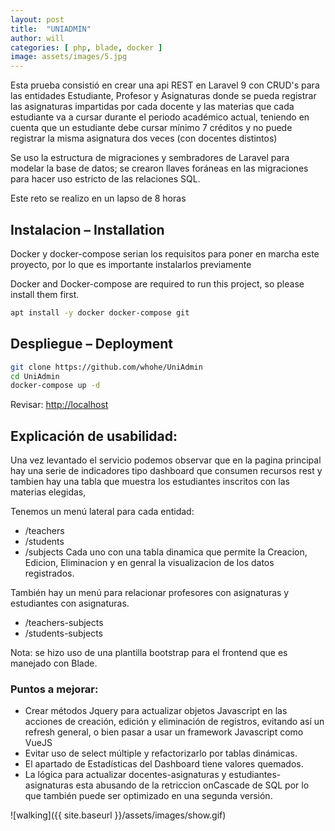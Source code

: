 ```yaml
---
layout: post
title:  "UNIADMIN"
author: will
categories: [ php, blade, docker ]
image: assets/images/5.jpg
---
```


Esta prueba consistió en crear una api REST en Laravel 9 con CRUD's para las entidades Estudiante, Profesor y Asignaturas donde se pueda registrar las asignaturas impartidas por cada docente y las materias que cada estudiante va a cursar durante el periodo académico actual, teniendo en cuenta que un estudiante debe cursar mínimo 7 créditos y no puede registrar la misma asignatura dos veces (con docentes distintos)

Se uso la estructura de migraciones y sembradores de Laravel para modelar la base de datos; se crearon llaves foráneas en las migraciones para hacer uso estricto de las relaciones SQL.

Este reto se realizo en un lapso de 8 horas

## Instalacion – Installation

Docker y docker-compose serian los requisitos para poner en marcha este proyecto, por lo que es importante instalarlos previamente

Docker and Docker-compose are required to run this project, so please install them first.

```bash
apt install -y docker docker-compose git
```

## Despliegue – Deployment

```bash
git clone https://github.com/whohe/UniAdmin
cd UniAdmin
docker-compose up -d
```
Revisar: [http://localhost](http://localhost)

## Explicación de usabilidad:
Una vez levantado el servicio podemos observar que en la pagina principal hay una serie de indicadores tipo dashboard que consumen recursos rest y tambien hay una tabla que muestra los estudiantes inscritos con las materias elegidas,

Tenemos un menú lateral para cada entidad:
* /teachers
* /students
* /subjects
Cada uno con una tabla dinamica que permite la Creacion, Edicion, Eliminacion y en genral la visualizacion de los datos registrados.

También hay un menú para relacionar profesores con asignaturas y estudiantes con asignaturas.
* /teachers-subjects
* /students-subjects

Nota: se hizo uso de una plantilla bootstrap para el frontend que es manejado con Blade.

### Puntos a mejorar:
* Crear métodos Jquery para actualizar objetos Javascript en las acciones de creación, edición y eliminación de registros, evitando así un refresh general, o bien pasar a usar un framework Javascript como VueJS
* Evitar uso de select múltiple y refactorizarlo por tablas dinámicas.
* El apartado de Estadísticas del Dashboard tiene valores quemados.
* La lógica para actualizar docentes-asignaturas y estudiantes-asignaturas esta abusando de la retriccion onCascade de SQL por lo que también puede ser optimizado en una segunda versión.

![walking]({{ site.baseurl }}/assets/images/show.gif)
